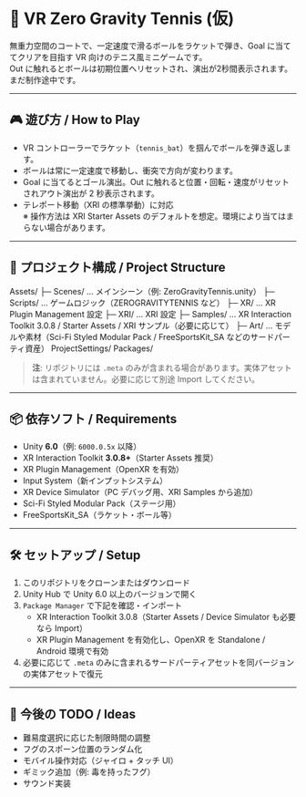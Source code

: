 # 🎾 VR Zero Gravity Tennis (仮)

無重力空間のコートで、一定速度で滑るボールをラケットで弾き、Goal に当ててクリアを目指す VR 向けのテニス風ミニゲームです。  
Out に触れるとボールは初期位置へリセットされ、演出が2秒間表示されます。まだ制作途中です。

---

## 🎮 遊び方 / How to Play

- VR コントローラーでラケット（`tennis_bat`）を掴んでボールを弾き返します。
- ボールは常に一定速度で移動し、衝突で方向が変わります。
- Goal に当てるとゴール演出。Out に触れると位置・回転・速度がリセットされアウト演出が 2 秒表示されます。
- テレポート移動（XRI の標準挙動）に対応  
  ※ 操作方法は XRI Starter Assets のデフォルトを想定。環境により当てはまらない場合があります。

---

## 📂 プロジェクト構成 / Project Structure

Assets/
├─ Scenes/ … メインシーン（例: ZeroGravityTennis.unity）
├─ Scripts/ … ゲームロジック（ZEROGRAVITYTENNIS など）
├─ XR/ … XR Plugin Management 設定
├─ XRI/ … XRI 設定
├─ Samples/ … XR Interaction Toolkit 3.0.8 / Starter Assets / XRI サンプル（必要に応じて）
├─ Art/ … モデルや素材（Sci-Fi Styled Modular Pack / FreeSportsKit_SA などのサードパーティ資産）
ProjectSettings/
Packages/


> **注**: リポジトリには `.meta` のみが含まれる場合があります。実体アセットは含まれていません。必要に応じて別途 Import してください。

---

## 📦 依存ソフト / Requirements

- Unity **6.0**（例: `6000.0.5x` 以降）
- XR Interaction Toolkit **3.0.8+**（Starter Assets 推奨）
- XR Plugin Management（OpenXR を有効）
- Input System（新インプットシステム）
- XR Device Simulator（PC デバッグ用、XRI Samples から追加）
- Sci-Fi Styled Modular Pack（ステージ用）
- FreeSportsKit_SA（ラケット・ボール等）

---

## 🛠 セットアップ / Setup

1. このリポジトリをクローンまたはダウンロード
2. Unity Hub で Unity 6.0 以上のバージョンで開く
3. `Package Manager` で下記を確認・インポート
    - XR Interaction Toolkit 3.0.8（Starter Assets / Device Simulator も必要なら Import）
    - XR Plugin Management を有効化し、OpenXR を Standalone / Android 環境で有効
4. 必要に応じて `.meta` のみに含まれるサードパーティアセットを同バージョンの実体アセットで復元

---

## 📌 今後の TODO / Ideas

- 難易度選択に応じた制限時間の調整
- フグのスポーン位置のランダム化
- モバイル操作対応（ジャイロ + タッチ UI）
- ギミック追加（例: 毒を持ったフグ）
- サウンド実装
